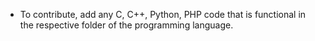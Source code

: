- To contribute, add any C, C++, Python, PHP code that is functional in the respective folder of the programming language.
